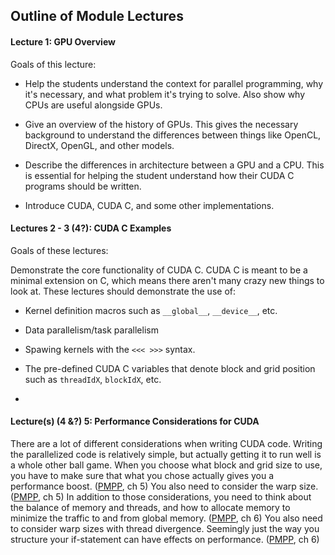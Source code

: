 ## Outline of Module Lectures

#### Lecture 1: GPU Overview

Goals of this lecture:

* Help the students understand the context for parallel programming, why it's 
necessary, and what problem it's trying to solve. Also show why CPUs are useful
alongside GPUs.

* Give an overview of the history of GPUs. This gives the necessary background
to understand the differences between things like OpenCL, DirectX, OpenGL, and
other models.

* Describe the differences in architecture between a GPU and a CPU. This is 
essential for helping the student understand how their CUDA C programs should
be written.

* Introduce CUDA, CUDA C, and some other implementations.

#### Lectures 2 - 3 (4?): CUDA C Examples

Goals of these lectures:

Demonstrate the core functionality of CUDA C. CUDA C is meant to be a minimal 
extension on C, which means there aren't many crazy new things to look at.
These lectures should demonstrate the use of:

* Kernel definition macros such as `__global__`, `__device__`, etc.

* Data parallelism/task parallelism

* Spawing kernels with the `<<< >>>` syntax.

* The pre-defined CUDA C variables that denote block and grid position such
as `threadIdX`, `blockIdX`, etc.

* 

#### Lecture(s) (4 &?) 5: Performance Considerations for CUDA

There are a lot of different considerations when writing CUDA code. Writing the
parallelized code is relatively simple, but actually getting it to run well
is a whole other ball game. When you choose what block and grid size to use, 
you have to make sure that what you chose actually gives you a performance 
boost. ([PMPP](https://bit.ly/2PXocnt), ch 5) You also need to consider the 
warp size. ([PMPP](https://bit.ly/2PXocnt), ch 5) In addition to those 
considerations, you need to think about the balance of memory and threads, and
how to allocate memory to minimize the traffic to and from global memory.
([PMPP](https://bit.ly/2PXocnt), ch 6) You also need to consider warp sizes
with thread divergence. Seemingly just the way you structure your if-statement
can have effects on performance. ([PMPP](https://bit.ly/2PXocnt), ch 6)
